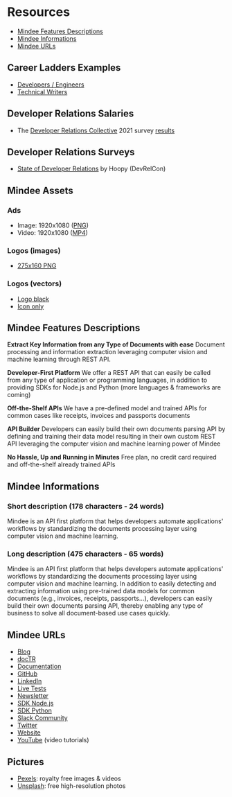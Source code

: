 # Resources

- [Mindee Features Descriptions](#mindee-features-descriptions)
- [Mindee Informations](#mindee-informations)
- [Mindee URLs](#mindee-urls)

## Career Ladders Examples
- [Developers / Engineers](https://career-ladders.dev/engineering/)
- [Technical Writers](https://career-ladders.dev/docs/)

## Developer Relations Salaries
- The [Developer Relations Collective](https://devrelcollective.fun/) 2021 survey [results](https://dev.to/bffjossy/2021-devrel-salary-survey-results-table-of-contents-43fe)

## Developer Relations Surveys
- [State of Developer Relations](https://www.stateofdeveloperrelations.com/) by Hoopy (DevRelCon)

## Mindee Assets

### Ads
- Image: 1920x1080 ([PNG](mindee/ad-1920x1080.png))
- Video: 1920x1080 ([MP4](mindee/ad-1920x1080.mp4))

### Logos (images)
- [275x160 PNG](mindee/Logo-275x160.png)

### Logos (vectors)
- [Logo black](mindee/logo.svg)
- [Icon only](mindee/logo-icon.svg)


## Mindee Features Descriptions

**Extract Key Information from any Type of Documents with ease**
Document processing and information extraction leveraging computer vision and machine learning through REST API.

**Developer-First Platform**
We offer a REST API that can easily be called from any type of application or programming languages, in addition to providing SDKs for Node.js and Python (more languages & frameworks are coming)

**Off-the-Shelf APIs**
We have a pre-defined model and trained APIs for common cases like receipts, invoices and passports documents

**API Builder**
Developers can easily build their own documents parsing API by defining and training their data model resulting in their own custom REST API leveraging the computer vision and machine learning power of Mindee

**No Hassle, Up and Running in Minutes**
Free plan, no credit card required and off-the-shelf already trained APIs

## Mindee Informations

### Short description (178 characters - 24 words)
Mindee is an API first platform that helps developers automate applications' workflows by standardizing the documents processing layer using computer vision and machine learning.

### Long description (475 characters - 65 words)
Mindee is an API first platform that helps developers automate applications' workflows by standardizing the documents processing layer using computer vision and machine learning. In addition to easily detecting and extracting information using pre-trained data models for common documents (e.g., invoices, receipts, passports...), developers can easily build their own documents parsing API, thereby enabling any type of business to solve all document-based use cases quickly.

## Mindee URLs

- [Blog](https://blog.mindee.com)
- [docTR](https://github.com/mindee/doctr)
- [Documentation](https://developers.mindee.com/docs)
- [GitHub](https://github.com/mindee)
- [LinkedIn](https://www.linkedin.com/company/mindee/)
- [Live Tests](https://mindee.com/live-test)
- [Newsletter](https://cdn.forms-content.sg-form.com/13b540c7-2c28-11ec-a526-325185d2b4f9)
- [SDK Node.js](https://github.com/mindee/mindee-api-nodejs)
- [SDK Python](https://github.com/mindee/mindee-api-python)
- [Slack Community](https://join.slack.com/t/mindee-community/shared_invite/zt-uzgmljfl-MotFVfH~IdEZxjp~0zldww)
- [Twitter](https://twitter.com/mindeeAPI)
- [Website](https://mindee.com)
- [YouTube](https://www.youtube.com/channel/UCXcb0H4P81RqvvvFfWdszoA) (video tutorials)

## Pictures
- [Pexels](https://www.pexels.com/): royalty free images & videos
- [Unsplash](https://unsplash.com): free high-resolution photos
